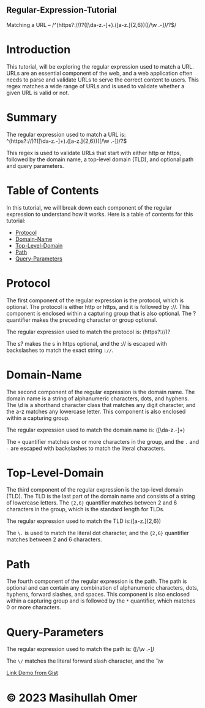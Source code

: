 ## Regular-Expression-Tutorial

Matching a URL – /^(https?:\/\/)?([\da-z\.-]+)\.([a-z\.]{2,6})([\/\w \.-]_)_\/?$/

# Introduction

This tutorial, will be exploring the regular expression used to match a URL. URLs are an essential component of the web, and a web application often needs to parse and validate URLs to serve the correct content to users. This regex matches a wide range of URLs and is used to validate whether a given URL is valid or not.

# Summary

The regular expression used to match a URL is: <br>
^(https?:\/\/)?([\da-z\.-]+)\.([a-z\.]{2,6})([\/\w \.-]_)_\/?$

This regex is used to validate URLs that start with either http or https, followed by the domain name, a top-level domain (TLD), and optional path and query parameters.

# Table of Contents

In this tutorial, we will break down each component of the regular expression to understand how it works. Here is a table of contents for this tutorial:

- [Protocol](#protocol)
- [Domain-Name](#domain-name)
- [Top-Level-Domain](#top-level-domain)
- [Path](#path)
- [Query-Parameters](#query-parameters)

# Protocol

The first component of the regular expression is the protocol, which is optional. The protocol is either http or https, and it is followed by ://. This component is enclosed within a capturing group that is also optional. The ? quantifier makes the preceding character or group optional.

The regular expression used to match the protocol is: (https?:\/\/)?

The s? makes the s in https optional, and the :\/\/ is escaped with backslashes to match the exact string `://`.

# Domain-Name

The second component of the regular expression is the domain name. The domain name is a string of alphanumeric characters, dots, and hyphens. The \d is a shorthand character class that matches any digit character, and the a-z matches any lowercase letter. This component is also enclosed within a capturing group.

The regular expression used to match the domain name is: ([\da-z\.-]+)

The `+` quantifier matches one or more characters in the group, and the `.` and `-` are escaped with backslashes to match the literal characters.

# Top-Level-Domain

The third component of the regular expression is the top-level domain (TLD). The TLD is the last part of the domain name and consists of a string of lowercase letters. The `{2,6}` quantifier matches between 2 and 6 characters in the group, which is the standard length for TLDs.

The regular expression used to match the TLD is:([a-z\.]{2,6})

The `\.` is used to match the literal dot character, and the `{2,6}` quantifier matches between 2 and 6 characters.

# Path

The fourth component of the regular expression is the path. The path is optional and can contain any combination of alphanumeric characters, dots, hyphens, forward slashes, and spaces. This component is also enclosed within a capturing group and is followed by the `*` quantifier, which matches 0 or more characters.

# Query-Parameters

The regular expression used to match the path is: ([\/\w \.-]_)_

The `\/` matches the literal forward slash character, and the `\w

[Link Demo from Gist](https://gist.github.com/OmerMasih/8f86bda69bad60c8c087e0dc6ebeb0d6)

# © 2023 Masihullah Omer
